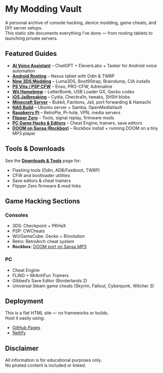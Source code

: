 # My Modding Vault

A personal archive of console hacking, device modding, game cheats, and DIY server setups.  
This static site documents everything I’ve done — from rooting tablets to launching private servers.

## Featured Guides
- **[AI Voice Assistant](voice-ai.html)** – ChatGPT + ElevenLabs + Tasker for Android voice automation
- **[Android Rooting](nexus.html)** – Nexus tablet with Odin & TWRP
- **[New 3DS Modding](3ds.html)** – Luma3DS, Boot9Strap, Braindump, CIA installs
- **[PS Vita / PSP CFW](vita.html)** – Enso, PRO-CFW, Adrenaline
- **[Wii Homebrew](wii.html)** – LetterBomb, USB Loader GX, Gecko codes
- **[iOS Jailbreaking](ios-jailbreaking.html)** – Cydia, Checkra1n, tweaks, SHSH blobs
- **[Minecraft Server](minecraft.html)** – Bukkit, Factions, Jail, port forwarding & Hamachi
- **[NAS Build](nas.html)** – Ubuntu server + Samba, OpenMediaVault
- **[Raspberry Pi](raspberry.html)** – RetroPie, Pi-hole, VPN, media servers
- **[Flipper Zero](flipper-zero.html)** – Tools, signal replay, firmware mods
- **[PC Game Hacks & Editors](pc-game-hacks.html)** – Cheat Engine, trainers, save editors
- **[DOOM on Sansa (Rockbox)](doom.html)** – Rockbox install + running DOOM on a tiny MP3 player

## Tools & Downloads

See the **[Downloads & Tools](downloads.html)** page for:
- Flashing tools (Odin, ADB/Fastboot, TWRP)
- CFW and bootloader utilities
- Save editors & cheat trainers
- Flipper Zero firmware & mod links

## Game Hacking Sections

### Consoles
- 3DS: Checkpoint + PKHeX
- PSP: CWCheats
- Wii/GameCube: Gecko + Riivolution
- Retro: RetroArch cheat system
- **Rockbox**: [DOOM port on Sansa MP3](doom.html)

### PC
- Cheat Engine
- FLiNG + MrAntiFun Trainers
- Gibbed’s Save Editor (Borderlands 2)
- Universal Steam game cheats (Skyrim, Fallout, Cyberpunk, Witcher 3)

## Deployment

This is a flat HTML site — no frameworks or builds.  
Host it easily using:
- [GitHub Pages](https://pages.github.com)
- [Netlify](https://netlify.com)

## Disclaimer

All information is for educational purposes only.  
No pirated content is included or linked.
